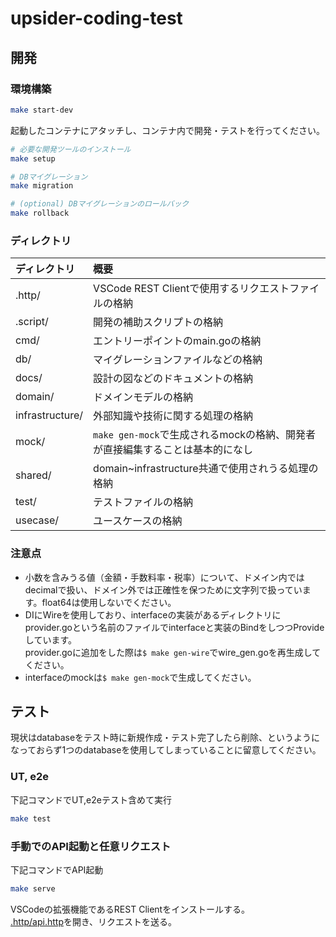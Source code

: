 # upsider-coding-test

## 開発

### 環境構築

```bash
make start-dev
```

起動したコンテナにアタッチし、コンテナ内で開発・テストを行ってください。  

```bash
# 必要な開発ツールのインストール
make setup

# DBマイグレーション
make migration

# (optional) DBマイグレーションのロールバック
make rollback
```

### ディレクトリ

| ディレクトリ | 概要 |
|:---|:---|
| .http/ | VSCode REST Clientで使用するリクエストファイルの格納 |
| .script/ | 開発の補助スクリプトの格納 |
| cmd/ | エントリーポイントのmain.goの格納 |
| db/ | マイグレーションファイルなどの格納 |
| docs/ | 設計の図などのドキュメントの格納 |
| domain/ | ドメインモデルの格納 |
| infrastructure/ | 外部知識や技術に関する処理の格納 |
| mock/ | `make gen-mock`で生成されるmockの格納、開発者が直接編集することは基本的になし |
| shared/ | domain~infrastructure共通で使用されうる処理の格納 |
| test/ | テストファイルの格納 |
| usecase/ | ユースケースの格納 |

### 注意点

- 小数を含みうる値（金額・手数料率・税率）について、ドメイン内ではdecimalで扱い、ドメイン外では正確性を保つために文字列で扱っています。float64は使用しないでください。
- DIにWireを使用しており、interfaceの実装があるディレクトリにprovider.goという名前のファイルでinterfaceと実装のBindをしつつProvideしています。  
provider.goに追加をした際は`$ make gen-wire`でwire_gen.goを再生成してください。
- interfaceのmockは`$ make gen-mock`で生成してください。

## テスト

現状はdatabaseをテスト時に新規作成・テスト完了したら削除、というようになっておらず1つのdatabaseを使用してしまっていることに留意してください。

### UT, e2e

下記コマンドでUT,e2eテスト含めて実行

```bash
make test
```

### 手動でのAPI起動と任意リクエスト

下記コマンドでAPI起動

```bash
make serve
```

VSCodeの拡張機能であるREST Clientをインストールする。  
[.http/api.http](.http/api.http)を開き、リクエストを送る。

